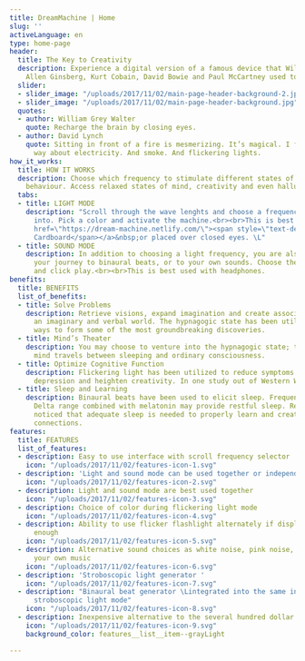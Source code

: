 ```yaml
---
title: DreamMachine | Home
slug: ''
activeLanguage: en
type: home-page
header:
  title: The Key to Creativity
  description: Experience a digital version of a famous device that William Burroughs,
    Allen Ginsberg, Kurt Cobain, David Bowie and Paul McCartney used to enhance creativity.
  slider:
  - slider_image: "/uploads/2017/11/02/main-page-header-background-2.jpg"
  - slider_image: "/uploads/2017/11/02/main-page-header-background.jpg"
  quotes:
  - author: William Grey Walter
    quote: Recharge the brain by closing eyes.
  - author: David Lynch
    quote: Sitting in front of a fire is mesmerizing. It’s magical. I feel the same
      way about electricity. And smoke. And flickering lights.
how_it_works:
  title: HOW IT WORKS
  description: Choose which frequency to stimulate different states of your brains
    behaviour. Access relaxed states of mind, creativity and even hallucinatory states
  tabs:
  - title: LIGHT MODE
    description: "Scroll through the wave lenghts and choose a frequency wave to tap
      into. Pick a color and activate the machine.<br><br>This is best used with&nbsp;<a
      href=\"https://dream-machine.netlify.com/\"><span style=\"text-decoration: underline;\">Google
      Cardboard</span></a>&nbsp;or placed over closed eyes. \L"
  - title: SOUND MODE
    description: In addition to choosing a light frequency, you are also able to set
      your journey to binaural beats, or to your own sounds. Choose the sound frequency
      and click play.<br><br>This is best used with headphones.
benefits:
  title: BENEFITS
  list_of_benefits:
  - title: Solve Problems
    description: Retrieve visions, expand imagination and create associations between
      an imaginary and verbal world. The hypnagogic state has been utilized in different
      ways to form some of the most groundbreaking discoveries.
  - title: Mind’s Theater
    description: You may choose to venture into the hypnagogic state; the place the
      mind travels between sleeping and ordinary consciousness.
  - title: Optimize Cognitive Function
    description: Flickering light has been utilized to reduce symptoms of ADHD, reduce
      depression and heighten creativity. In one study out of Western Washington University.
  - title: Sleep and Learning
    description: Binaural beats have been used to elicit sleep. Frequencies in the
      Delta range combined with melatonin may provide restful sleep. Researchers have
      noticed that adequate sleep is needed to properly learn and create positive
      connections.
features:
  title: FEATURES
  list_of_features:
  - description: Easy to use interface with scroll frequency selector
    icon: "/uploads/2017/11/02/features-icon-1.svg"
  - description: 'Light and sound mode can be used together or independently '
    icon: "/uploads/2017/11/02/features-icon-2.svg"
  - description: Light and sound mode are best used together
    icon: "/uploads/2017/11/02/features-icon-3.svg"
  - description: Choice of color during flickering light mode
    icon: "/uploads/2017/11/02/features-icon-4.svg"
  - description: Ability to use flicker flashlight alternately if display is not bright
      enough
    icon: "/uploads/2017/11/02/features-icon-5.svg"
  - description: Alternative sound choices as white noise, pink noise, rain or choose
      your own music
    icon: "/uploads/2017/11/02/features-icon-6.svg"
  - description: 'Stroboscopic light generator '
    icon: "/uploads/2017/11/02/features-icon-7.svg"
  - description: "Binaural beat generator \Lintegrated into the same interface as
      stroboscopic light mode"
    icon: "/uploads/2017/11/02/features-icon-8.svg"
  - description: Inexpensive alternative to the several hundred dollar mind machines
    icon: "/uploads/2017/11/02/features-icon-9.svg"
    background_color: features__list__item--grayLight

---
```

